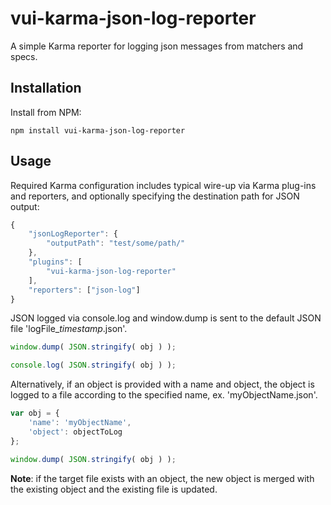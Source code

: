 # vui-karma-json-log-reporter

A simple Karma reporter for logging json messages from matchers and specs.

## Installation

Install from NPM:
```shell
npm install vui-karma-json-log-reporter
```

## Usage

Required Karma configuration includes typical wire-up via Karma plug-ins and reporters, and optionally specifying the destination path for JSON output:

```javascript
{
	"jsonLogReporter": {
		"outputPath": "test/some/path/"
	},
	"plugins": [
		"vui-karma-json-log-reporter"
	],
	"reporters": ["json-log"]
}
```

JSON logged via console.log and window.dump is sent to the default JSON file 'logFile_*timestamp*.json'.

```javascript
window.dump( JSON.stringify( obj ) );

console.log( JSON.stringify( obj ) );
```

Alternatively, if an object is provided with a name and object, the object is logged to a file according to the specified name, ex. 'myObjectName.json'.

```javascript
var obj = {
	'name': 'myObjectName',
	'object': objectToLog
};

window.dump( JSON.stringify( obj ) );
```

**Note**: if the target file exists with an object, the new object is merged with the existing object and the existing file is updated.
